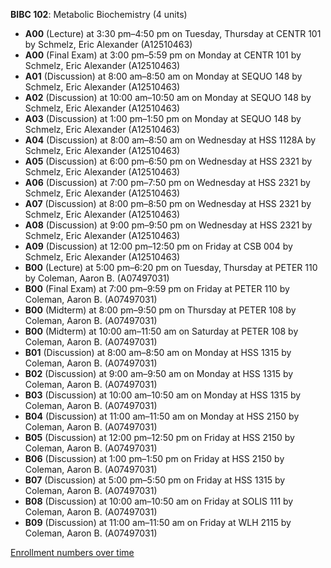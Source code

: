 **BIBC 102**: Metabolic Biochemistry (4 units)

- **A00** (Lecture) at 3:30 pm–4:50 pm on Tuesday, Thursday at CENTR 101 by Schmelz, Eric Alexander (A12510463)
- **A00** (Final Exam) at 3:00 pm–5:59 pm on Monday at CENTR 101 by Schmelz, Eric Alexander (A12510463)
- **A01** (Discussion) at 8:00 am–8:50 am on Monday at SEQUO 148 by Schmelz, Eric Alexander (A12510463)
- **A02** (Discussion) at 10:00 am–10:50 am on Monday at SEQUO 148 by Schmelz, Eric Alexander (A12510463)
- **A03** (Discussion) at 1:00 pm–1:50 pm on Monday at SEQUO 148 by Schmelz, Eric Alexander (A12510463)
- **A04** (Discussion) at 8:00 am–8:50 am on Wednesday at HSS 1128A by Schmelz, Eric Alexander (A12510463)
- **A05** (Discussion) at 6:00 pm–6:50 pm on Wednesday at HSS 2321 by Schmelz, Eric Alexander (A12510463)
- **A06** (Discussion) at 7:00 pm–7:50 pm on Wednesday at HSS 2321 by Schmelz, Eric Alexander (A12510463)
- **A07** (Discussion) at 8:00 pm–8:50 pm on Wednesday at HSS 2321 by Schmelz, Eric Alexander (A12510463)
- **A08** (Discussion) at 9:00 pm–9:50 pm on Wednesday at HSS 2321 by Schmelz, Eric Alexander (A12510463)
- **A09** (Discussion) at 12:00 pm–12:50 pm on Friday at CSB 004 by Schmelz, Eric Alexander (A12510463)
- **B00** (Lecture) at 5:00 pm–6:20 pm on Tuesday, Thursday at PETER 110 by Coleman, Aaron B. (A07497031)
- **B00** (Final Exam) at 7:00 pm–9:59 pm on Friday at PETER 110 by Coleman, Aaron B. (A07497031)
- **B00** (Midterm) at 8:00 pm–9:50 pm on Thursday at PETER 108 by Coleman, Aaron B. (A07497031)
- **B00** (Midterm) at 10:00 am–11:50 am on Saturday at PETER 108 by Coleman, Aaron B. (A07497031)
- **B01** (Discussion) at 8:00 am–8:50 am on Monday at HSS 1315 by Coleman, Aaron B. (A07497031)
- **B02** (Discussion) at 9:00 am–9:50 am on Monday at HSS 1315 by Coleman, Aaron B. (A07497031)
- **B03** (Discussion) at 10:00 am–10:50 am on Monday at HSS 1315 by Coleman, Aaron B. (A07497031)
- **B04** (Discussion) at 11:00 am–11:50 am on Monday at HSS 2150 by Coleman, Aaron B. (A07497031)
- **B05** (Discussion) at 12:00 pm–12:50 pm on Friday at HSS 2150 by Coleman, Aaron B. (A07497031)
- **B06** (Discussion) at 1:00 pm–1:50 pm on Friday at HSS 2150 by Coleman, Aaron B. (A07497031)
- **B07** (Discussion) at 5:00 pm–5:50 pm on Friday at HSS 1315 by Coleman, Aaron B. (A07497031)
- **B08** (Discussion) at 10:00 am–10:50 am on Friday at SOLIS 111 by Coleman, Aaron B. (A07497031)
- **B09** (Discussion) at 11:00 am–11:50 am on Friday at WLH 2115 by Coleman, Aaron B. (A07497031)

[Enrollment numbers over time](./BIBC102.tsv)
